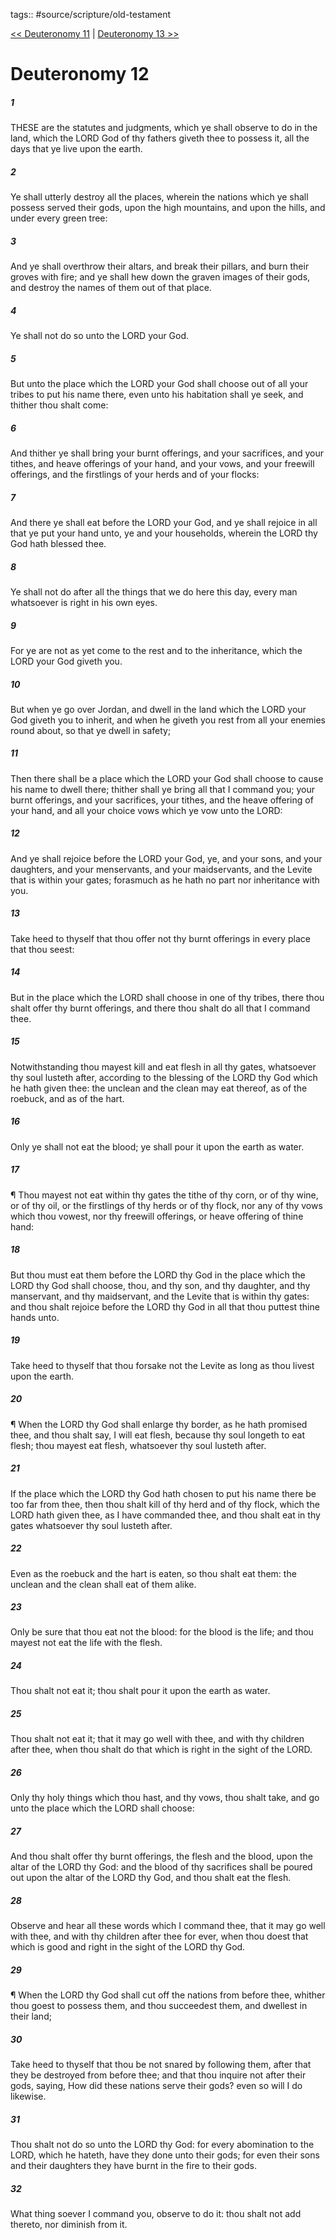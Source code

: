 tags:: #source/scripture/old-testament

[<< Deuteronomy 11](old-testament/05_Deuteronomy/Deuteronomy_11.md) | [Deuteronomy 13 >>](old-testament/05_Deuteronomy/Deuteronomy_13.md)

# Deuteronomy 12

##### 1

THESE are the statutes and judgments, which ye shall observe to do in the land, which the LORD God of thy fathers giveth thee to possess it, all the days that ye live upon the earth.

##### 2

Ye shall utterly destroy all the places, wherein the nations which ye shall possess served their gods, upon the high mountains, and upon the hills, and under every green tree:

##### 3

And ye shall overthrow their altars, and break their pillars, and burn their groves with fire; and ye shall hew down the graven images of their gods, and destroy the names of them out of that place.

##### 4

Ye shall not do so unto the LORD your God.

##### 5

But unto the place which the LORD your God shall choose out of all your tribes to put his name there, even unto his habitation shall ye seek, and thither thou shalt come:

##### 6

And thither ye shall bring your burnt offerings, and your sacrifices, and your tithes, and heave offerings of your hand, and your vows, and your freewill offerings, and the firstlings of your herds and of your flocks:

##### 7

And there ye shall eat before the LORD your God, and ye shall rejoice in all that ye put your hand unto, ye and your households, wherein the LORD thy God hath blessed thee.

##### 8

Ye shall not do after all the things that we do here this day, every man whatsoever is right in his own eyes.

##### 9

For ye are not as yet come to the rest and to the inheritance, which the LORD your God giveth you.

##### 10

But when ye go over Jordan, and dwell in the land which the LORD your God giveth you to inherit, and when he giveth you rest from all your enemies round about, so that ye dwell in safety;

##### 11

Then there shall be a place which the LORD your God shall choose to cause his name to dwell there; thither shall ye bring all that I command you; your burnt offerings, and your sacrifices, your tithes, and the heave offering of your hand, and all your choice vows which ye vow unto the LORD:

##### 12

And ye shall rejoice before the LORD your God, ye, and your sons, and your daughters, and your menservants, and your maidservants, and the Levite that is within your gates; forasmuch as he hath no part nor inheritance with you.

##### 13

Take heed to thyself that thou offer not thy burnt offerings in every place that thou seest:

##### 14

But in the place which the LORD shall choose in one of thy tribes, there thou shalt offer thy burnt offerings, and there thou shalt do all that I command thee.

##### 15

Notwithstanding thou mayest kill and eat flesh in all thy gates, whatsoever thy soul lusteth after, according to the blessing of the LORD thy God which he hath given thee: the unclean and the clean may eat thereof, as of the roebuck, and as of the hart.

##### 16

Only ye shall not eat the blood; ye shall pour it upon the earth as water.

##### 17

¶ Thou mayest not eat within thy gates the tithe of thy corn, or of thy wine, or of thy oil, or the firstlings of thy herds or of thy flock, nor any of thy vows which thou vowest, nor thy freewill offerings, or heave offering of thine hand:

##### 18

But thou must eat them before the LORD thy God in the place which the LORD thy God shall choose, thou, and thy son, and thy daughter, and thy manservant, and thy maidservant, and the Levite that is within thy gates: and thou shalt rejoice before the LORD thy God in all that thou puttest thine hands unto.

##### 19

Take heed to thyself that thou forsake not the Levite as long as thou livest upon the earth.

##### 20

¶ When the LORD thy God shall enlarge thy border, as he hath promised thee, and thou shalt say, I will eat flesh, because thy soul longeth to eat flesh; thou mayest eat flesh, whatsoever thy soul lusteth after.

##### 21

If the place which the LORD thy God hath chosen to put his name there be too far from thee, then thou shalt kill of thy herd and of thy flock, which the LORD hath given thee, as I have commanded thee, and thou shalt eat in thy gates whatsoever thy soul lusteth after.

##### 22

Even as the roebuck and the hart is eaten, so thou shalt eat them: the unclean and the clean shall eat of them alike.

##### 23

Only be sure that thou eat not the blood: for the blood is the life; and thou mayest not eat the life with the flesh.

##### 24

Thou shalt not eat it; thou shalt pour it upon the earth as water.

##### 25

Thou shalt not eat it; that it may go well with thee, and with thy children after thee, when thou shalt do that which is right in the sight of the LORD.

##### 26

Only thy holy things which thou hast, and thy vows, thou shalt take, and go unto the place which the LORD shall choose:

##### 27

And thou shalt offer thy burnt offerings, the flesh and the blood, upon the altar of the LORD thy God: and the blood of thy sacrifices shall be poured out upon the altar of the LORD thy God, and thou shalt eat the flesh.

##### 28

Observe and hear all these words which I command thee, that it may go well with thee, and with thy children after thee for ever, when thou doest that which is good and right in the sight of the LORD thy God.

##### 29

¶ When the LORD thy God shall cut off the nations from before thee, whither thou goest to possess them, and thou succeedest them, and dwellest in their land;

##### 30

Take heed to thyself that thou be not snared by following them, after that they be destroyed from before thee; and that thou inquire not after their gods, saying, How did these nations serve their gods? even so will I do likewise.

##### 31

Thou shalt not do so unto the LORD thy God: for every abomination to the LORD, which he hateth, have they done unto their gods; for even their sons and their daughters they have burnt in the fire to their gods.

##### 32

What thing soever I command you, observe to do it: thou shalt not add thereto, nor diminish from it.
